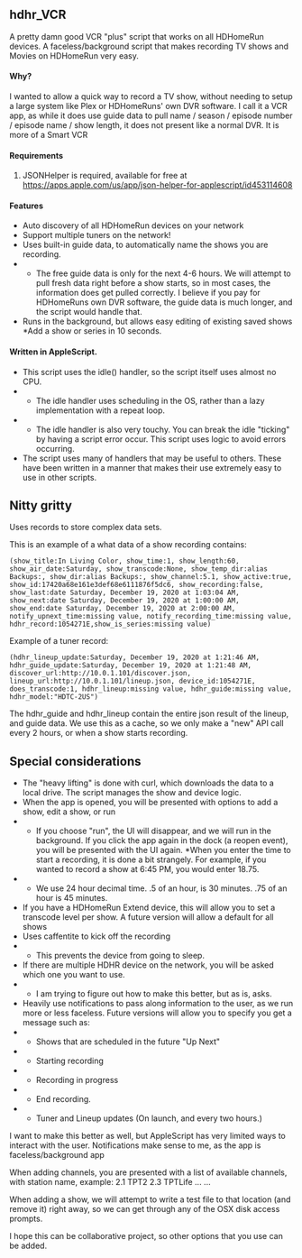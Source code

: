 ## hdhr_VCR
A pretty damn good VCR "plus" script that works on all HDHomeRun devices.
A faceless/background script that makes recording TV shows and Movies on HDHomeRun very easy.

#### Why?
I wanted to allow a quick way to record a TV show, without needing to setup a large system like Plex or HDHomeRuns' own DVR software.
I call it a VCR app, as while it does use guide data to pull name / season / episode number / episode name / show length, it does not present like a normal DVR.  It is more of a Smart VCR

#### Requirements
1. JSONHelper is required, available for free at https://apps.apple.com/us/app/json-helper-for-applescript/id453114608

#### Features
* Auto discovery of all HDHomeRun devices on your network
* Support multiple tuners on the network!
* Uses built-in guide data, to automatically name the shows you are recording. 
* * The free guide data is only for the next 4-6 hours. We will attempt to pull fresh data right before a show starts, so in most cases, the information does get pulled correctly. I believe if you pay for HDHomeRuns own DVR software, the guide data is much longer, and the script would handle that.
* Runs in the background, but allows easy editing of existing saved shows
*Add a show or series in 10 seconds.

#### Written in AppleScript. 
* This script uses the idle() handler, so the script itself uses almost no CPU.
* * The idle handler uses scheduling in the OS, rather than a lazy implementation with a repeat loop.
* * The idle handler is also very touchy.  You can break the idle "ticking" by having a script error occur.  This script uses logic to avoid errors occurring.
* The script uses many of handlers that may be useful to others.  These have been written in a manner that makes their use extremely easy to use in other scripts.
  
## Nitty gritty  
Uses records to store complex data sets. 

This is an example of a what data of a show recording contains:

```
(show_title:In Living Color, show_time:1, show_length:60, show_air_date:Saturday, show_transcode:None, show_temp_dir:alias Backups:, show_dir:alias Backups:, show_channel:5.1, show_active:true, show_id:17420a68e161e3def68e6111876f5dc6, show_recording:false, show_last:date Saturday, December 19, 2020 at 1:03:04 AM, show_next:date Saturday, December 19, 2020 at 1:00:00 AM, show_end:date Saturday, December 19, 2020 at 2:00:00 AM, notify_upnext_time:missing value, notify_recording_time:missing value, hdhr_record:1054271E,show_is_series:missing value)
```

Example of a tuner record:

```
(hdhr_lineup_update:Saturday, December 19, 2020 at 1:21:46 AM, hdhr_guide_update:Saturday, December 19, 2020 at 1:21:48 AM, discover_url:http://10.0.1.101/discover.json, lineup_url:http://10.0.1.101/lineup.json, device_id:1054271E, does_transcode:1, hdhr_lineup:missing value, hdhr_guide:missing value, hdhr_model:"HDTC-2US")
```

The hdhr_guide and hdhr_lineup contain the entire json result of the lineup, and guide data.  We use this as a cache, so we only make a "new" API call every 2 hours, or when a show starts recording.

## Special considerations
* The "heavy lifting" is done with curl, which downloads the data to a local drive.  The script manages the show and device logic.
* When the app is opened, you will be presented with options to add a show, edit a show, or run
* * If you choose "run", the UI will disappear, and we will run in the background. If you click the app again in the dock (a reopen event), you will be presented with the UI again.
*When you enter the time to start a recording, it is done a bit strangely. For example, if you wanted to record a show at 6:45 PM, you would enter 18.75.
* * We use 24 hour decimal time.  .5 of an hour, is 30 minutes.  .75 of an hour is 45 minutes.
* If you have a HDHomeRun Extend device, this will allow you to set a transcode level per show.  A future version will allow a default for all shows
* Uses caffentite to kick off the recording
* * This prevents the device from going to sleep.
* If there are multiple HDHR device on the network, you will be asked which one you want to use.
* * I am trying to figure out how to make this better, but as is, asks.
* Heavily use notifications to pass along information to the user, as we run more or less faceless.  Future versions will allow you to specify you get a message such as:
* * Shows that are scheduled in the future "Up Next"
* * Starting recording
* * Recording in progress
* * End recording.
* * Tuner and Lineup updates (On launch, and every two hours.)
  
I want to make this better as well, but AppleScript has very limited ways to interact with the user.  Notifications make sense to me, as the app is faceless/background app

When adding channels, you are presented with a list of available channels, with station name, example:
  2.1 TPT2
  2.3 TPTLife
  ...
  ...
  
When adding a show, we will attempt to write a test file to that location (and remove it) right away, so we can get through any of the OSX disk access prompts.

I hope this can be collaborative project, so other options that you use can be added.


